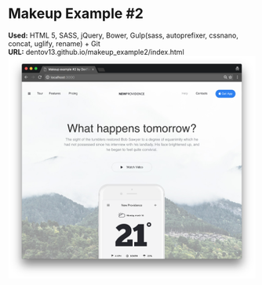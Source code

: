 # Makeup Example #2
**Used:** HTML 5, SASS, jQuery, Bower, Gulp(sass, autoprefixer, cssnano, concat, uglify, rename) + Git <br>
**URL:** dentov13.github.io/makeup_example2/index.html <br>
<img src="app/img/preview.png" width="750">

